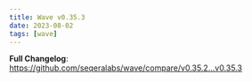 ```yaml
---
title: Wave v0.35.3
date: 2023-08-02
tags: [wave]
---
```


**Full Changelog**: https://github.com/seqeralabs/wave/compare/v0.35.2...v0.35.3
